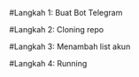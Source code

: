 #Langkah 1: Buat Bot Telegram


#Langkah 2: Cloning repo

#Langkah 3: Menambah list akun

#Langkah 4: Running 
